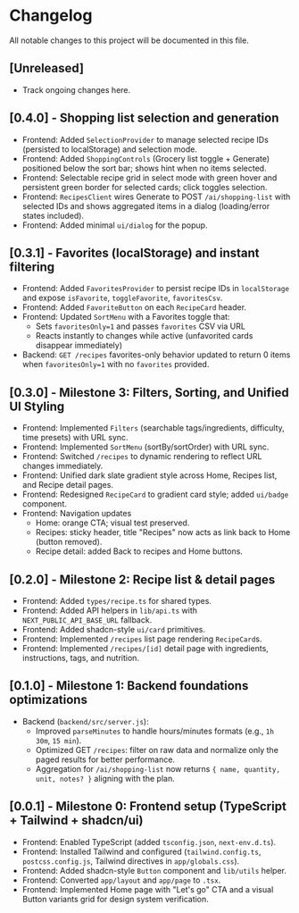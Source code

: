 # Changelog

All notable changes to this project will be documented in this file.

## [Unreleased]
- Track ongoing changes here.

## [0.4.0] - Shopping list selection and generation
- Frontend: Added `SelectionProvider` to manage selected recipe IDs (persisted to localStorage) and selection mode.
- Frontend: Added `ShoppingControls` (Grocery list toggle + Generate) positioned below the sort bar; shows hint when no items selected.
- Frontend: Selectable recipe grid in select mode with green hover and persistent green border for selected cards; click toggles selection.
- Frontend: `RecipesClient` wires Generate to POST `/ai/shopping-list` with selected IDs and shows aggregated items in a dialog (loading/error states included).
- Frontend: Added minimal `ui/dialog` for the popup.

## [0.3.1] - Favorites (localStorage) and instant filtering
- Frontend: Added `FavoritesProvider` to persist recipe IDs in `localStorage` and expose `isFavorite`, `toggleFavorite`, `favoritesCsv`.
- Frontend: Added `FavoriteButton` on each `RecipeCard` header.
- Frontend: Updated `SortMenu` with a Favorites toggle that:
  - Sets `favoritesOnly=1` and passes `favorites` CSV via URL
  - Reacts instantly to changes while active (unfavorited cards disappear immediately)
- Backend: `GET /recipes` favorites-only behavior updated to return 0 items when `favoritesOnly=1` with no `favorites` provided.

## [0.3.0] - Milestone 3: Filters, Sorting, and Unified UI Styling
- Frontend: Implemented `Filters` (searchable tags/ingredients, difficulty, time presets) with URL sync.
- Frontend: Implemented `SortMenu` (sortBy/sortOrder) with URL sync.
- Frontend: Switched `/recipes` to dynamic rendering to reflect URL changes immediately.
- Frontend: Unified dark slate gradient style across Home, Recipes list, and Recipe detail pages.
- Frontend: Redesigned `RecipeCard` to gradient card style; added `ui/badge` component.
- Frontend: Navigation updates
  - Home: orange CTA; visual test preserved.
  - Recipes: sticky header, title "Recipes" now acts as link back to Home (button removed).
  - Recipe detail: added Back to recipes and Home buttons.

## [0.2.0] - Milestone 2: Recipe list & detail pages
- Frontend: Added `types/recipe.ts` for shared types.
- Frontend: Added API helpers in `lib/api.ts` with `NEXT_PUBLIC_API_BASE_URL` fallback.
- Frontend: Added shadcn-style `ui/card` primitives.
- Frontend: Implemented `/recipes` list page rendering `RecipeCard`s.
- Frontend: Implemented `/recipes/[id]` detail page with ingredients, instructions, tags, and nutrition.

## [0.1.0] - Milestone 1: Backend foundations optimizations
- Backend (`backend/src/server.js`):
  - Improved `parseMinutes` to handle hours/minutes formats (e.g., `1h 30m`, `15 min`).
  - Optimized GET `/recipes`: filter on raw data and normalize only the paged results for better performance.
  - Aggregation for `/ai/shopping-list` now returns `{ name, quantity, unit, notes? }` aligning with the plan.

## [0.0.1] - Milestone 0: Frontend setup (TypeScript + Tailwind + shadcn/ui)
- Frontend: Enabled TypeScript (added `tsconfig.json`, `next-env.d.ts`).
- Frontend: Installed Tailwind and configured (`tailwind.config.ts`, `postcss.config.js`, Tailwind directives in `app/globals.css`).
- Frontend: Added shadcn-style `Button` component and `lib/utils` helper.
- Frontend: Converted `app/layout` and `app/page` to `.tsx`.
- Frontend: Implemented Home page with "Let's go" CTA and a visual Button variants grid for design system verification. 